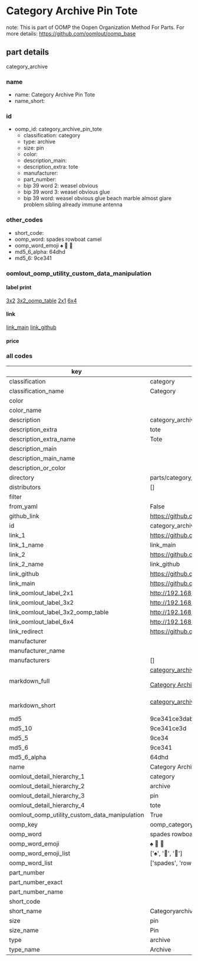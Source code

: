 # Category Archive Pin Tote  

note: This is part of OOMP the Oopen Organization Method For Parts. For more details: https://github.com/oomlout/oomp_base

##  part details
  



category_archive



### name
* name: Category Archive Pin Tote
* name_short: 
### id
* oomp_id: category_archive_pin_tote
  * classification: category
  * type: archive
  * size: pin
  * color: 
  * description_main: 
  * description_extra: tote
  * manufacturer: 
  * part_number: 
  * bip 39 word 2: weasel obvious
  * bip 39 word 3: weasel obvious glue
  * bip 39 word: weasel obvious glue beach marble almost glare problem sibling already immune antenna

### other_codes
* short_code: 
* oomp_word: spades rowboat camel
* oomp_word_emoji :spades: :rowboat: :camel:
* md5_6_alpha: 64dhd
* md5_6: 9ce341






### oomlout_oomp_utility_custom_data_manipulation
#### label print
[3x2](http://192.168.1.245:1112/?label=oomp%2064dhd)
[3x2_oomp_table](http://192.168.1.108:1112/?label=oomp%2064dhd)
[2x1](http://192.168.1.242:1112/?label=oomp%2064dhd)
[6x4](http://192.168.1.55:1112/?label=oomp%2064dhd)    

#### link

[link_main](https://github.com/oomlout/oomlout_oomp_version_1_messy/tree/main/parts/category_archive_pin_tote) [link_github](https://github.com/oomlout/oomlout_oomp_version_1_messy/tree/main/parts/category_archive_pin_tote)                             

#### price







### all codes 
| key | value |  
| --- | --- |  
| classification | category |  
| classification_name | Category |  
| color |  |  
| color_name |  |  
| description | category_archive |  
| description_extra | tote |  
| description_extra_name | Tote |  
| description_main |  |  
| description_main_name |  |  
| description_or_color |   |  
| directory | parts/category_archive_pin_tote |  
| distributors | [] |  
| filter |  |  
| from_yaml | False |  
| github_link | https://github.com/oomlout/oomlout_oomp_part_src/tree/main/parts/category_archive_pin_tote |  
| id | category_archive_pin_tote |  
| link_1 | https://github.com/oomlout/oomlout_oomp_version_1_messy/tree/main/parts/category_archive_pin_tote |  
| link_1_name | link_main |  
| link_2 | https://github.com/oomlout/oomlout_oomp_version_1_messy/tree/main/parts/category_archive_pin_tote |  
| link_2_name | link_github |  
| link_github | https://github.com/oomlout/oomlout_oomp_version_1_messy/tree/main/parts/category_archive_pin_tote |  
| link_main | https://github.com/oomlout/oomlout_oomp_version_1_messy/tree/main/parts/category_archive_pin_tote |  
| link_oomlout_label_2x1 | http://192.168.1.242:1112/?label=oomp%2064dhd |  
| link_oomlout_label_3x2 | http://192.168.1.245:1112/?label=oomp%2064dhd |  
| link_oomlout_label_3x2_oomp_table | http://192.168.1.108:1112/?label=oomp%2064dhd |  
| link_oomlout_label_6x4 | http://192.168.1.55:1112/?label=oomp%2064dhd |  
| link_redirect | https://github.com/oomlout/oomlout_oomp_version_1_messy/tree/main/parts/category_archive_pin_tote |  
| manufacturer |  |  
| manufacturer_name |  |  
| manufacturers | [] |  
| markdown_full | [category_archive_pin_tote](none)<br>[](none)<br>[Category Archive Pin Tote](none)<br><br> |  
| markdown_short | [category_archive_pin_tote](none)<br><br> |  
| md5 | 9ce341ce3dab6c581b43d136c7e62fc4 |  
| md5_10 | 9ce341ce3d |  
| md5_5 | 9ce34 |  
| md5_6 | 9ce341 |  
| md5_6_alpha | 64dhd |  
| name | Category Archive Pin Tote |  
| oomlout_detail_hierarchy_1 | category |  
| oomlout_detail_hierarchy_2 | archive |  
| oomlout_detail_hierarchy_3 | pin |  
| oomlout_detail_hierarchy_4 | tote |  
| oomlout_oomp_utility_custom_data_manipulation | True |  
| oomp_key | oomp_category_archive_pin_tote |  
| oomp_word | spades rowboat camel |  
| oomp_word_emoji | :spades: :rowboat: :camel: |  
| oomp_word_emoji_list | [':spades:', ':rowboat:', ':camel:'] |  
| oomp_word_list | ['spades', 'rowboat', 'camel'] |  
| part_number |  |  
| part_number_exact |  |  
| part_number_name |  |  
| short_code |  |  
| short_name | Categoryarchive |  
| size | pin |  
| size_name | Pin |  
| type | archive |  
| type_name | Archive |  
